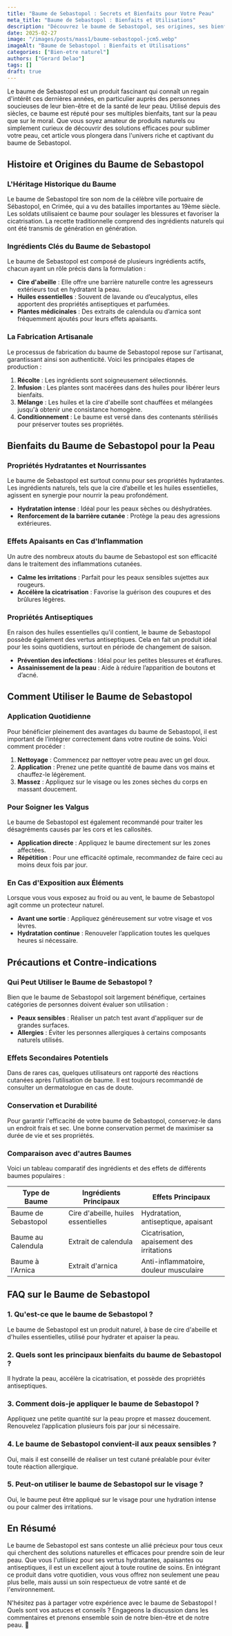 ```yaml
---
title: "Baume de Sebastopol : Secrets et Bienfaits pour Votre Peau"
meta_title: "Baume de Sebastopol : Bienfaits et Utilisations"
description: "Découvrez le baume de Sebastopol, ses origines, ses bienfaits pour la peau et comment l'intégrer dans votre routine de soin."
date: 2025-02-27
image: "/images/posts/mass1/baume-sebastopol-jcm5.webp"
imageAlt: "Baume de Sebastopol : Bienfaits et Utilisations"
categories: ["Bien-etre naturel"]
authors: ["Gerard Delao"]
tags: []
draft: true
---
```


Le baume de Sebastopol est un produit fascinant qui connaît un regain d'intérêt ces dernières années, en particulier auprès des personnes soucieuses de leur bien-être et de la santé de leur peau. Utilisé depuis des siècles, ce baume est réputé pour ses multiples bienfaits, tant sur la peau que sur le moral. Que vous soyez amateur de produits naturels ou simplement curieux de découvrir des solutions efficaces pour sublimer votre peau, cet article vous plongera dans l'univers riche et captivant du baume de Sebastopol. 

## Histoire et Origines du Baume de Sebastopol

### L'Héritage Historique du Baume

Le baume de Sebastopol tire son nom de la célèbre ville portuaire de Sébastopol, en Crimée, qui a vu des batailles importantes au 19ème siècle. Les soldats utilisaient ce baume pour soulager les blessures et favoriser la cicatrisation. La recette traditionnelle comprend des ingrédients naturels qui ont été transmis de génération en génération.

### Ingrédients Clés du Baume de Sebastopol

Le baume de Sebastopol est composé de plusieurs ingrédients actifs, chacun ayant un rôle précis dans la formulation :

- **Cire d'abeille** : Elle offre une barrière naturelle contre les agresseurs extérieurs tout en hydratant la peau.
- **Huiles essentielles** : Souvent de lavande ou d’eucalyptus, elles apportent des propriétés antiseptiques et parfumées.
- **Plantes médicinales** : Des extraits de calendula ou d’arnica sont fréquemment ajoutés pour leurs effets apaisants.

### La Fabrication Artisanale

Le processus de fabrication du baume de Sebastopol repose sur l'artisanat, garantissant ainsi son authenticité. Voici les principales étapes de production :

1. **Récolte** : Les ingrédients sont soigneusement sélectionnés.
2. **Infusion** : Les plantes sont macérées dans des huiles pour libérer leurs bienfaits.
3. **Mélange** : Les huiles et la cire d'abeille sont chauffées et mélangées jusqu'à obtenir une consistance homogène.
4. **Conditionnement** : Le baume est versé dans des contenants stérilisés pour préserver toutes ses propriétés.

## Bienfaits du Baume de Sebastopol pour la Peau

### Propriétés Hydratantes et Nourrissantes

Le baume de Sebastopol est surtout connu pour ses propriétés hydratantes. Les ingrédients naturels, tels que la cire d’abeille et les huiles essentielles, agissent en synergie pour nourrir la peau profondément. 

- **Hydratation intense** : Idéal pour les peaux sèches ou déshydratées.
- **Renforcement de la barrière cutanée** : Protège la peau des agressions extérieures.

### Effets Apaisants en Cas d'Inflammation

Un autre des nombreux atouts du baume de Sebastopol est son efficacité dans le traitement des inflammations cutanées.

- **Calme les irritations** : Parfait pour les peaux sensibles sujettes aux rougeurs.
- **Accélère la cicatrisation** : Favorise la guérison des coupures et des brûlures légères.

### Propriétés Antiseptiques

En raison des huiles essentielles qu'il contient, le baume de Sebastopol possède également des vertus antiseptiques. Cela en fait un produit idéal pour les soins quotidiens, surtout en période de changement de saison.

- **Prévention des infections** : Idéal pour les petites blessures et éraflures.
- **Assainissement de la peau** : Aide à réduire l’apparition de boutons et d’acné.

## Comment Utiliser le Baume de Sebastopol

### Application Quotidienne

Pour bénéficier pleinement des avantages du baume de Sebastopol, il est important de l’intégrer correctement dans votre routine de soins. Voici comment procéder :

1. **Nettoyage** : Commencez par nettoyer votre peau avec un gel doux.
2. **Application** : Prenez une petite quantité de baume dans vos mains et chauffez-le légèrement.
3. **Massez** : Appliquez sur le visage ou les zones sèches du corps en massant doucement.

### Pour Soigner les Valgus

Le baume de Sebastopol est également recommandé pour traiter les désagréments causés par les cors et les callosités. 

- **Application directe** : Appliquez le baume directement sur les zones affectées.
- **Répétition** : Pour une efficacité optimale, recommandez de faire ceci au moins deux fois par jour.

### En Cas d'Exposition aux Éléments

Lorsque vous vous exposez au froid ou au vent, le baume de Sebastopol agit comme un protecteur naturel.

- **Avant une sortie** : Appliquez généreusement sur votre visage et vos lèvres.
- **Hydratation continue** : Renouveler l’application toutes les quelques heures si nécessaire.

## Précautions et Contre-indications

### Qui Peut Utiliser le Baume de Sebastopol ?

Bien que le baume de Sebastopol soit largement bénéfique, certaines catégories de personnes doivent évaluer son utilisation :

- **Peaux sensibles** : Réaliser un patch test avant d'appliquer sur de grandes surfaces.
- **Allergies** : Éviter les personnes allergiques à certains composants naturels utilisés.

### Effets Secondaires Potentiels

Dans de rares cas, quelques utilisateurs ont rapporté des réactions cutanées après l’utilisation de baume. Il est toujours recommandé de consulter un dermatologue en cas de doute.

### Conservation et Durabilité 

Pour garantir l'efficacité de votre baume de Sebastopol, conservez-le dans un endroit frais et sec. Une bonne conservation permet de maximiser sa durée de vie et ses propriétés.

### Comparaison avec d'autres Baumes 

Voici un tableau comparatif des ingrédients et des effets de différents baumes populaires :

| Type de Baume               | Ingrédients Principaux       | Effets Principaux                       |
|-----------------------------|-----------------------------|----------------------------------------|
| Baume de Sebastopol         | Cire d'abeille, huiles essentielles | Hydratation, antiseptique, apaisant   |
| Baume au Calendula          | Extrait de calendula       | Cicatrisation, apaisement des irritations |
| Baume à l'Arnica            | Extrait d'arnica           | Anti-inflammatoire, douleur musculaire  |

## FAQ sur le Baume de Sebastopol

### 1. Qu'est-ce que le baume de Sebastopol ?
Le baume de Sebastopol est un produit naturel, à base de cire d'abeille et d'huiles essentielles, utilisé pour hydrater et apaiser la peau.

### 2. Quels sont les principaux bienfaits du baume de Sebastopol ? 
Il hydrate la peau, accélère la cicatrisation, et possède des propriétés antiseptiques.

### 3. Comment dois-je appliquer le baume de Sebastopol ?
Appliquez une petite quantité sur la peau propre et massez doucement. Renouvelez l’application plusieurs fois par jour si nécessaire.

### 4. Le baume de Sebastopol convient-il aux peaux sensibles ?
Oui, mais il est conseillé de réaliser un test cutané préalable pour éviter toute réaction allergique.

### 5. Peut-on utiliser le baume de Sebastopol sur le visage ?
Oui, le baume peut être appliqué sur le visage pour une hydration intense ou pour calmer des irritations.

## En Résumé

Le baume de Sebastopol est sans conteste un allié précieux pour tous ceux qui cherchent des solutions naturelles et efficaces pour prendre soin de leur peau. Que vous l'utilisiez pour ses vertus hydratantes, apaisantes ou antiseptiques, il est un excellent ajout à toute routine de soins. En intégrant ce produit dans votre quotidien, vous vous offrez non seulement une peau plus belle, mais aussi un soin respectueux de votre santé et de l'environnement.

N'hésitez pas à partager votre expérience avec le baume de Sebastopol ! Quels sont vos astuces et conseils ? Engageons la discussion dans les commentaires et prenons ensemble soin de notre bien-être et de notre peau. 🌿

